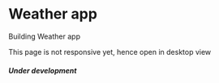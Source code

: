 # Weather app
 Building Weather app 

 This page is not responsive yet, hence open in desktop view
 <h5>Under development</h5>
